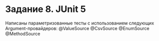 # Задание 8. JUnit 5
Написаны параметризованные тесты с использованием следующих Argument-провайдеров:
@ValueSource
@CsvSource
@EnumSource
@MethodSource
